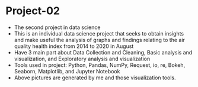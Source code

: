 # Project-02
* The second project in data science
* This is an individual data science project that seeks to obtain insights and make useful the analysis of graphs and findings relating to the air quality health index from 2014 to 2020 in August
*  Have 3 main part about Data Collection and Cleaning,
Basic analysis and visualization, and Exploratory analysis and visualization 
* Tools used in project: Python, Pandas, NumPy, Request, io, re, Bokeh, Seaborn, Matplotlib, and Jupyter Notebook
* Above pictures are generated by me and those visualization tools.
